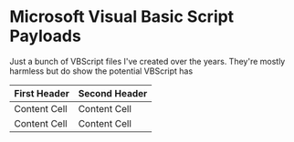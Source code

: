 # Microsoft Visual Basic Script Payloads 

Just a bunch of VBScript files I've created over the years. They're mostly harmless but do show the potential VBScript has

| First Header  | Second Header |
| ------------- | ------------- |
| Content Cell  | Content Cell  |
| Content Cell  | Content Cell  |
